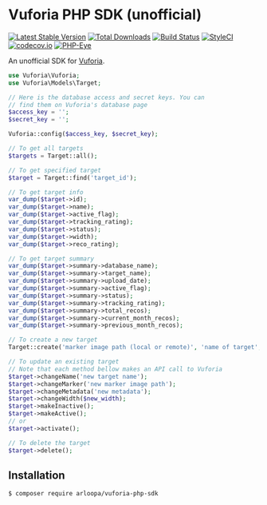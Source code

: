 # Vuforia PHP SDK (unofficial)

[![Latest Stable Version](https://poser.pugx.org/arloopa/vuforia-php-sdk/v/stable.png)](https://packagist.org/packages/arloopa/vuforia-php-sdk)
[![Total Downloads](https://poser.pugx.org/arloopa/vuforia-php-sdk/downloads.png)](https://packagist.org/packages/arloopa/vuforia-php-sdk)
[![Build Status](https://travis-ci.org/arloopa/vuforia-php-sdk.svg?branch=master)](https://travis-ci.org/arloopa/vuforia-php-sdk)
[![StyleCI](https://styleci.io/repos/74761645/shield?style=flat)](https://styleci.io/repos/74761645)
[![codecov.io](https://codecov.io/github/arloopa/vuforia-php-sdk/coverage.svg?branch=master)](https://codecov.io/github/arloopa/vuforia-php-sdk?branch=master)
[![PHP-Eye](https://php-eye.com/badge/arloopa/vuforia-php-sdk/tested.svg?style=flat)](https://php-eye.com/package/arloopa/vuforia-php-sdk)

An unofficial SDK for [Vuforia](https://vuforia.com).

```php
use Vuforia\Vuforia;
use Vuforia\Models\Target;

// Here is the database access and secret keys. You can
// find them on Vuforia's database page
$access_key = '';
$secret_key = '';

Vuforia::config($access_key, $secret_key);

// To get all targets
$targets = Target::all();

// To get specified target
$target = Target::find('target_id');

// To get target info
var_dump($target->id);
var_dump($target->name);
var_dump($target->active_flag);
var_dump($target->tracking_rating);
var_dump($target->status);
var_dump($target->width);
var_dump($target->reco_rating);

// To get target summary
var_dump($target->summary->database_name);
var_dump($target->summary->target_name);
var_dump($target->summary->upload_date);
var_dump($target->summary->active_flag);
var_dump($target->summary->status);
var_dump($target->summary->tracking_rating);
var_dump($target->summary->total_recos);
var_dump($target->summary->current_month_recos);
var_dump($target->summary->previous_month_recos);

// To create a new target
Target::create('marker image path (local or remote)', 'name of target', $width, 'metadata', $is_active);

// To update an existing target
// Note that each method bellow makes an API call to Vuforia
$target->changeName('new target name');
$target->changeMarker('new marker image path');
$target->changeMetadata('new metadata');
$target->changeWidth($new_width);
$target->makeInactive();
$target->makeActive();
// or
$target->activate();

// To delete the target
$target->delete();
```

## Installation

```
$ composer require arloopa/vuforia-php-sdk
```
